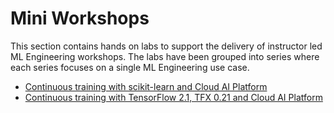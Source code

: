 # Mini Workshops

This section contains hands on labs to support the delivery of instructor led ML Engineering workshops. The labs have been grouped into series where each series focuses on a single ML Engineering use case. 

- [Continuous training with scikit-learn and Cloud AI Platform ](kfp-caip-sklearn)
- [Continuous training with TensorFlow 2.1, TFX 0.21 and Cloud AI Platform](tfx-caip-tf21)



